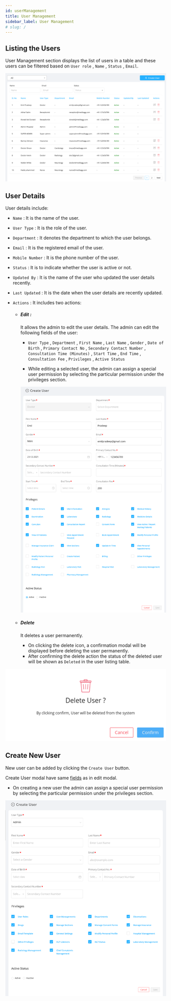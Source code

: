 ```yaml
---
id: userManagement
title: User Management
sidebar_label: User Management
# slug: /
---
```


## Listing the Users

User Management section displays the list of users in a table and these users can be filtered based on `User role` , `Name` , `Status` , `Email`.

![List of Users](assets/userManagement/userManagementList.png)

## User Details

User details include:

- `Name` : It is the name of the user.
- `User Type` : It is the role of the user.
- `Department` : It denotes the department to which the user belongs.
- `Email` : It is the registered email of the user.
- `Mobile Number` : It is the phone number of the user.
- `Status` : It is to indicate whether the user is active or not.
- `Updated By` : It is the name of the user who updated the user details recently.
- `Last Updated` : It is the date when the user details are recently updated.
- `Actions` : It includes two actions:

  - ##### Edit :

    It allows the admin to edit the user details. The admin can edit the following fields of the user:

    - `User Type` , `Department` , `First Name` , `Last Name` , `Gender` , `Date of Birth` , `Primary Contact No` , `Secondary Contact Number` , `Consultation Time (Minutes)` , `Start Time` , `End Time` , `Consultation Fee` , `Privileges` , `Active Status`

    - While editing a selected user, the admin can assign a special user permission by selecting the particular permission under the privileges section.

    ![edit user](assets/userManagement/editUser.png)

  - ##### Delete
    It deletes a user permanently.
    - On clicking the delete icon, a confirmation modal will be displayed before deleting the user permanently.
    - After confirming the delete action the status of the deleted user will be shown as `Deleted` in the user listing table.

![delete user](assets/userManagement/deleteUser.png)

## Create New User

New user can be added by clicking the `Create User` button.

Create User modal have same [fields](#fields) as in edit modal.

- On creating a new user the admin can assign a special user permission by selecting the particular permission under the privileges section.

![Create new user](assets/userManagement/createNewUserRole.png)
